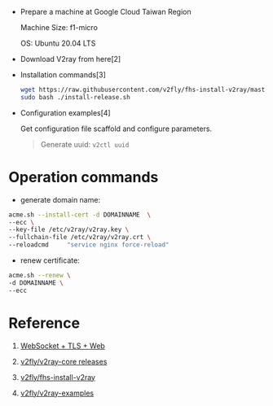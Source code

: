- Prepare a machine at Google Cloud Taiwan Region

    Machine Size: f1-micro

    OS: Ubuntu 20.04 LTS

- Download V2ray from here[2]

- Installation commands[3]

  ``` bash
  wget https://raw.githubusercontent.com/v2fly/fhs-install-v2ray/master/install-release.sh
  sudo bash ./install-release.sh
  ```

- Configuration examples[4]

  Get configuration file scaffold and configure parameters.
  
  > Generate uuid: `v2ctl uuid`

# Operation commands

- generate domain name: 

``` bash
acme.sh --install-cert -d DOMAINNAME  \
--ecc \
--key-file /etc/v2ray/v2ray.key \
--fullchain-file /etc/v2ray/v2ray.crt \
--reloadcmd     "service nginx force-reload"
```

- renew certificate: 

``` bash
acme.sh --renew \
-d DOMAINNAME \
--ecc
```


# Reference 

1. [ WebSocket + TLS + Web](https://guide.v2fly.org/advanced/wss_and_web.html)

2. [v2fly/v2ray-core releases](https://github.com/v2fly/v2ray-core/releases)


3. [v2fly/fhs-install-v2ray](https://github.com/v2fly/fhs-install-v2ray)


4. [v2fly/v2ray-examples](https://github.com/v2fly/v2ray-examples)
